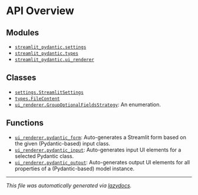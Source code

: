 <!-- markdownlint-disable -->

# API Overview

## Modules

- [`streamlit_pydantic.settings`](./streamlit_pydantic.settings.md#module-streamlit_pydanticsettings)
- [`streamlit_pydantic.types`](./streamlit_pydantic.types.md#module-streamlit_pydantictypes)
- [`streamlit_pydantic.ui_renderer`](./streamlit_pydantic.ui_renderer.md#module-streamlit_pydanticui_renderer)

## Classes

- [`settings.StreamlitSettings`](./streamlit_pydantic.settings.md#class-streamlitsettings)
- [`types.FileContent`](./streamlit_pydantic.types.md#class-filecontent)
- [`ui_renderer.GroupOptionalFieldsStrategy`](./streamlit_pydantic.ui_renderer.md#class-groupoptionalfieldsstrategy): An enumeration.

## Functions

- [`ui_renderer.pydantic_form`](./streamlit_pydantic.ui_renderer.md#function-pydantic_form): Auto-generates a Streamlit form based on the given (Pydantic-based) input class.
- [`ui_renderer.pydantic_input`](./streamlit_pydantic.ui_renderer.md#function-pydantic_input): Auto-generates input UI elements for a selected Pydantic class.
- [`ui_renderer.pydantic_output`](./streamlit_pydantic.ui_renderer.md#function-pydantic_output): Auto-generates output UI elements for all properties of a (Pydantic-based) model instance.


---

_This file was automatically generated via [lazydocs](https://github.com/ml-tooling/lazydocs)._
